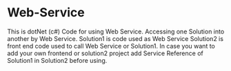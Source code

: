 # Web-Service
This is dotNet (c#) Code for using Web Service.  Accessing one Solution into another by Web Service.  Solution1 is code used as Web Service Solution2 is front end code used to call Web Service or Solution1. In case you want to add your own frontend or solution2 project add Service Reference of Solution1 in Solution2 before using.
